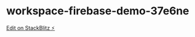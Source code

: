 # workspace-firebase-demo-37e6ne

[Edit on StackBlitz ⚡️](https://stackblitz.com/edit/workspace-firebase-demo-37e6ne)